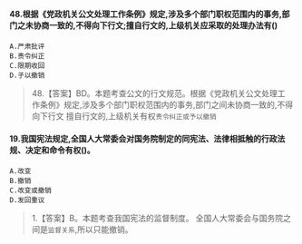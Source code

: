 #### 48.根据《党政机关公文处理工作条例》规定,涉及多个部门职权范围内的事务,部门之未协商一致的,不得向下行文;擅自行文的,上级机关应采取的处理办法有()
    A.严肃批评
    B.责令纠正
    C.限期收回
    D.子以撤销

>   48.【答案】BD。本题考查公文的行文规范。根据《党政机关公文处理工
作条例》规定,涉及多个部门职权范围内的事务,部门之间未协商一致的,不得向下行文
擅自行文的,上级机关有权`责令纠正或予以撤销`

#### 19.我国宪法规定,全国人大常委会对国务院制定的同宪法、法律相抵触的行政法规、决定和命令有权()。
    A.改变
    B.撤销
    C.改变或撤销
    D.发回重议
>   1.【答案】B。本题考查我国宪法的监督制度。
全国人大常委会与国务院之间是`监督关系`,所以只能撤销。














